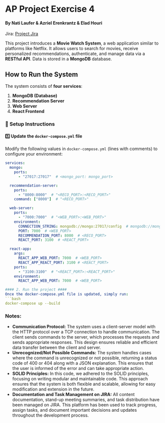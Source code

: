 # AP Project Exercise 4
#### By Nati Laufer & Azriel Erenkrantz & Elad Houri  
Jira: [Project Jira](https://clickazr-1731359928155.atlassian.net/jira/software/projects/AN/boards/3/timeline)

This project introduces a **Movie Watch System**, a web application similar to platforms like Netflix. It allows users to search for movies, receive personalized recommendations, authenticate, and manage data via a **RESTful API**. Data is stored in a **MongoDB** database.

## How to Run the System  

The system consists of **four services**:  
1. **MongoDB (Database)**  
2. **Recommendation Server**  
3. **Web Server**  
4. **React Frontend**  

### 📌 Setup Instructions  

#### 1️⃣ **Update the `docker-compose.yml` file**  
Modify the following values in `docker-compose.yml` (lines with comments) to configure your environment:  

```yaml
services:
  mongo:
    ports:
      - "27017:27017"  # <mongo_port: mongo_port>

  recommendation-server:
    ports:
      - "8000:8000"  # "<RECO_PORT>:<RECO_PORT>"
    command: ["8000"]  # "<RECO_PORT>"

  web-server:
    ports:
      - "7000:7000"  # "<WEB_PORT>:<WEB_PORT>"
    environment:
      CONNECTION_STRING: mongodb://mongo:27017/config  # mongodb://mongo:27017/<DATABASE>
      PORT: 7000  # <WEB_PORT>
      RECOMMENDATION_PORT: 8000  # <RECO_PORT>
      REACT_PORT: 3100  # <REACT_PORT>

  react-app:
    args:
      REACT_APP_WEB_PORT: 7000  # <WEB_PORT>
      REACT_APP_REACT_PORT: 3100 # <REACT_PORT>
    ports:
      - "3100:3100"  # "<REACT_PORT>:<REACT_PORT>"
    environment:
      REACT_APP_WEB_PORT: 7000  # <WEB_PORT>

#### 2. Run the project ####
Once the docker-compose.yml file is updated, simply run:
```bash
docker-compose up --build
```


   
### Notes:
* **Communication Protocol:** The system uses a client-server model with the HTTP protocol over a TCP connection to handle communication. The client sends commands to the server, which processes the requests and sends appropriate responses. This design ensures reliable and efficient data transfer between the client and server.
* **Unrecognized/Not Possible Commands:** The system handles cases where the command is unrecognized or not possible, returning a status code of 400 or 404 along with a JSON explanation. This ensures that the user is informed of the error and can take appropriate action.
* **SOLID Principles:** In this code, we adhered to the SOLID principles, focusing on writing modular and maintainable code. This approach ensures that the system is both flexible and scalable, allowing for easy modification and extension in the future.
* **Documentation and Task Management on JIRA:** All content documentation, stand-up meeting summaries, and task distribution have been managed on JIRA. This platform has been used to track progress, assign tasks, and document important decisions and updates throughout the development process.
